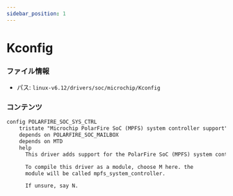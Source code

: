 ```yaml
---
sidebar_position: 1
---
```

# Kconfig

### ファイル情報

- パス: `linux-v6.12/drivers/soc/microchip/Kconfig`

### コンテンツ

```txt
config POLARFIRE_SOC_SYS_CTRL
	tristate "Microchip PolarFire SoC (MPFS) system controller support"
	depends on POLARFIRE_SOC_MAILBOX
	depends on MTD
	help
	  This driver adds support for the PolarFire SoC (MPFS) system controller.

	  To compile this driver as a module, choose M here. the
	  module will be called mpfs_system_controller.

	  If unsure, say N.

```
